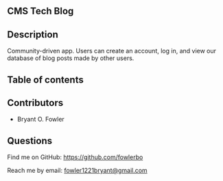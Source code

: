 ## CMS Tech Blog

## Description

Community-driven app. Users can create an account, log in, and view our database of blog posts made by other users.

## Table of contents

## Contributors

- Bryant O. Fowler

## Questions

Find me on GitHub: <https://github.com/fowlerbo>

Reach me by email: fowler1221bryant@gmail.com
